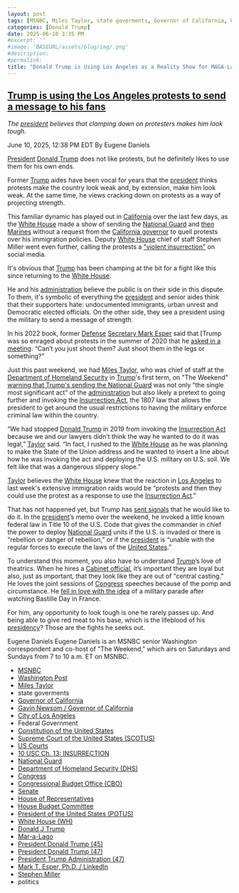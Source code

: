 ```yaml
---
layout: post
tags: [MSNBC, Miles Taylor, state goverments, Governor of California, Gavin Newsom / Governor of California, City of Los Angeles, Federal Government, Constitution of the United States, Supreme Court of the United States (SCOTUS), US Courts, 10 USC Ch. 13 –  INSURRECTION, National Guard, Department of Homeland Security (DHS), Congress, Congressional Budget Office (CBO), Senate, House of Representatives, House Budget Committee, President of the United States (POTUS), White House (WH), Donald J Trump, Mar-a-Lago, President Donald Trump (45), President Donald Trump (47), President Trump Administration (47), Mark T. Esper Ph.D. / LinkedIn, Stephen Miller, politics]
categories: [Donald Trump]
date: 2025-06-10 3:35 PM
#excerpt: ''
#image: 'BASEURL/assets/blog/img/.png'
#description:
#permalink:
title: "Donald Trump is Using Los Angeles as a Reality Show for MAGA-Landia Residents"
---
```



## [Trump is using the Los Angeles protests to send a message to his fans](https://www.msnbc.com/opinion/msnbc-opinion/trump-los-angeles-immigration-crackdown-project-47-rcna211879)

*The [president](https://www.whitehouse.gov/) believes that clamping down on protesters makes him look tough.*

June 10, 2025, 12:38 PM EDT
By Eugene Daniels

[President](https://www.whitehouse.gov/) [Donald Trump](https://www.donaldjtrump.com/) does not like protests, but he definitely likes to use them for his own ends.

Former [Trump](https://www.donaldjtrump.com/) aides have been vocal for years that the [president](https://www.whitehouse.gov/) thinks protests make the country look weak and, by extension, make him look weak. At the same time, he views cracking down on protests as a way of projecting strength.

This familiar dynamic has played out in [California](https://www.ca.gov/) over the last few days, as the [White House](https://www.whitehouse.gov/) made a show of sending the [National Guard](https://www.msnbc.com/morning-joe/watch/california-ag-sues-trump-over-unlawful-national-guard-order-241240645933) and [then Marines](https://www.msnbc.com/rachel-maddow-show/maddowblog/marines-deploy-los-angeles-californias-newsom-says-red-line-crossed-rcna211998) without a request from the [California governor](https://www.gov.ca.gov/) to quell protests over his immigration policies. Deputy [White House](https://www.whitehouse.gov/) chief of staff Stephen Miller went even further, calling the protests a ["violent insurrection"](https://x.com/StephenM/status/1931487633957601786) on social media.

It's obvious that [Trump](https://www.donaldjtrump.com/) has been champing at the bit for a fight like this since returning to the [White House](https://www.whitehouse.gov/).

He and his [administration](https://www.whitehouse.gov/administration/) believe the public is on their side in this dispute. To them, it's symbolic of everything the [president](https://www.whitehouse.gov/) and senior aides think that their supporters hate: undocumented immigrants, urban unrest and Democratic elected officials. On the other side, they see a president using the military to send a message of strength.

In his 2022 book, former [Defense](https://www.defense.gov/) [Secretary Mark Esper](https://www.linkedin.com/in/mark-t-esper-ph-d-11b4671/) said that [Trump was so enraged about protests in the summer of 2020 that he [asked in a meeting](https://www.msnbc.com/opinion/msnbc-opinion/mark-esper-s-book-says-he-thwarted-trump-s-hope-n1295062): “Can’t you just shoot them? Just shoot them in the legs or something?”

Just this past weekend, we had [Miles Taylor](https://www.linkedin.com/in/miles-taylor-65707671/), who was chief of staff at the [Department of Homeland Security](https://www.dhs.gov/) in [Trump](https://www.donaldjtrump.com/)'s first term, on "The Weekend" [warning that Trump's sending the National Guard](https://www.msnbc.com/the-weekend/watch/-this-is-the-one-that-people-like-me-were-warning-about-miles-taylor-reacts-to-trump-s-deployment-of-national-guard-241132613783) was not only “the single most significant act” of the [administration](https://www.whitehouse.gov/administration/) but also likely a pretext to going further and invoking the [Insurrection Act](https://uscode.house.gov/view.xhtml?path=/prelim@title10/subtitleA/part1/chapter13&edition=prelim), the 1807 law that allows the president to get around the usual restrictions to having the military enforce criminal law within the country.

“We had stopped [Donald Trump](https://www.donaldjtrump.com/) in 2019 from invoking the [Insurrection Act](https://uscode.house.gov/view.xhtml?path=/prelim@title10/subtitleA/part1/chapter13&edition=prelim) because we and our lawyers didn’t think the way he wanted to do it was legal,” [Taylor](https://www.linkedin.com/in/miles-taylor-65707671/) said. “In fact, I rushed to the [White House](https://www.whitehouse.gov/) as he was planning to make the State of the Union address and he wanted to insert a line about how he was invoking the act and deploying the U.S. military on U.S. soil. We felt like that was a dangerous slippery slope.”

[Taylor](https://www.linkedin.com/in/miles-taylor-65707671/) believes the [White House](https://www.whitehouse.gov/) knew that the reaction in [Los Angeles](https://lacity.gov/) to last week's extensive immigration raids would be “protests and then they could use the protest as a response to use the [Insurrection Act](https://uscode.house.gov/view.xhtml?path=/prelim@title10/subtitleA/part1/chapter13&edition=prelim).”

That has not happened yet, but Trump has [sent signals](https://www.msnbc.com/opinion/msnbc-opinion/trump-los-angeles-protests-insurrection-national-guard-rcna211855) that he would like to do it. In the [president](https://www.whitehouse.gov/)’s memo over the weekend, he invoked a little known federal law in Title 10 of the U.S. Code that gives the commander in chief the power to deploy [National Guard](https://www.nationalguard.mil/) units if the U.S. is invaded or there is “rebellion or danger of rebellion,” or if the [president](https://www.whitehouse.gov/) is “unable with the regular forces to execute the laws of the [United States](https://uscode.house.gov/view.xhtml?path=/prelim@title10/subtitleA/part1/chapter13&edition=prelim).”

To understand this moment, you also have to understand [Trump](https://www.donaldjtrump.com/)’s love of theatrics. When he hires a [Cabinet official](https://www.whitehouse.gov/administration/the-cabinet/), it’s important they are loyal but also, just as important, that they look like they are out of “central casting.” He loves the joint sessions of [Congress](https://www.congress.gov/) speeches because of the pomp and circumstance. He [fell in love with the idea](https://www.washingtonpost.com/politics/2025/06/07/army-parade-dc-trump-birthday/) of a military parade after watching Bastille Day in France.

For him, any opportunity to look tough is one he rarely passes up. And being able to give red meat to his base, which is the lifeblood of his [presidency](https://www.whitehouse.gov/)? Those are the fights he seeks out.

Eugene Daniels
Eugene Daniels is an MSNBC senior Washington correspondent and co-host of "The Weekend," which airs on Saturdays and Sundays from 7 to 10 a.m. ET on MSNBC.

- [MSNBC](https://www.msnbc.com/)
- [Washington Post](https://www.washingtonpost.com/)
- [Miles Taylor](https://www.linkedin.com/in/miles-taylor-65707671/)
- state goverments
- [Governor of California](https://www.gov.ca.gov/)
- [Gavin Newsom / Governor of California](https://www.gov.ca.gov/about/)
- [City of Los Angeles](https://lacity.gov/)
- Federal Government 
- [Constitution of the United States](https://constitution.congress.gov/)
- [Supreme Court of the United States (SCOTUS)](https://www.supremecourt.gov/)
- [US Courts](https://www.uscourts.gov/)
- [10 USC Ch. 13: INSURRECTION](https://uscode.house.gov/view.xhtml?path=/prelim@title10/subtitleA/part1/chapter13&edition=prelim)
- [National Guard](https://www.nationalguard.mil/)
- [Department of Homeland Security (DHS)](https://www.dhs.gov/)
- [Congress](https;//www.congress.gov/)
- [Congressional Budget Office (CBO)](https://www.cbo.gov/)
- [Senate](https://www.senate.gov/)
- [House of Representatives](https://www.house.gov/)
- [House Budget Committee ](https://budget.house.gov/)
- [President of the United States (POTUS)](https://www.whitehouse.gov/)
- [White House (WH)](https://www.whitehouse.gov/)
- [Donald J Trump](https://www.donaldjtrump.com/)
- [Mar-a-Lago](https://www.maralagoclub.com/)
- [President Donald Trump (45)](https://trumpwhitehouse.archives.gov/)
- [President Donald Trump (47)](https://www.whitehouse.gov/administration/donald-j-trump/)
- [President Trump Administration (47)](https://www.whitehouse.gov/administration/)
- [Mark T. Esper, Ph.D. / LinkedIn](https://www.linkedin.com/in/mark-t-esper-ph-d-11b4671/)
- [Stephen Miller](https://x.com/StephenM/)
- politics 
